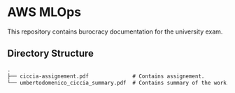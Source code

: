 # AWS MLOps

This repository contains burocracy documentation  for the university exam.

## Directory Structure

```txt
.
├── ciccia-assignement.pdf              # Contains assignement.
└── umbertodomenico_ciccia_summary.pdf  # Contains summary of the work.
```